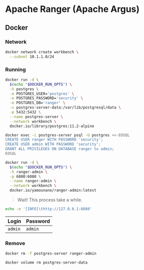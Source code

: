 # Apache Ranger (Apache Argus)

<!--
Ranger KMS

https://www.youtube.com/watch?v=tJeLOVaVqjk

https://github.com/dabsterindia/LABs/tree/master/RANGER
https://github.com/AlibabaCloudDocs/emapreduce/tree/master/intl.en-US/User%20Guide/Component%20authorization/Ranger
https://github.com/bhagadepravin/commands/blob/master/ranger.md
https://github.com/dyozie/hugo-book-mkdocs/tree/master/content/ranger
https://github.com/ing-bank/rokku/tree/master/docs
https://github.com/codragonzuo/studynotes/tree/master/Ranger
https://github.com/gaelfoppolo/self-service-data-analytics/blob/master/doc-admin/Ranger/ranger_install.md
-->

## Docker

### Network

```sh
docker network create workbench \
  --subnet 10.1.1.0/24
```

### Running

```sh
docker run -d \
  $(echo "$DOCKER_RUN_OPTS") \
  -h postgres \
  -e POSTGRES_USER='postgres' \
  -e POSTGRES_PASSWORD='security' \
  -e POSTGRES_DB='ranger' \
  -v postgres-server-data:/var/lib/postgresql/data \
  -p 5432:5432 \
  --name postgres-server \
  --network workbench \
  docker.io/library/postgres:11.2-alpine
```

```sh
docker exec -i postgres-server psql -U postgres <<-EOSQL
CREATE USER ranger WITH PASSWORD 'security';
CREATE USER admin WITH PASSWORD 'security';
GRANT ALL PRIVILEGES ON DATABASE ranger to admin;
EOSQL
```

```sh
docker run -d \
  $(echo "$DOCKER_RUN_OPTS") \
  -h ranger-admin \
  -p 6080:6080 \
  --name ranger-admin \
  --network workbench \
  docker.io/yamounane/ranger-admin:latest
```

> Wait! This process take a while.

```sh
echo -e '[INFO]\thttp://127.0.0.1:6080'
```

| Login   | Password |
| ------- | -------- |
| `admin` | `admin`  |

### Remove

```sh
docker rm -f postgres-server ranger-admin

docker volume rm postgres-server-data
```

